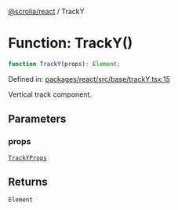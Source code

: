[@scrolia/react](../README.md) / TrackY

# Function: TrackY()

```ts
function TrackY(props): Element;
```

Defined in: [packages/react/src/base/trackY.tsx:15](https://github.com/alpheustangs/scrolia/blob/6e40d863f64abf882be181a26502e5d480dddfc9/packages/react/src/base/trackY.tsx#L15)

Vertical track component.

## Parameters

### props

[`TrackYProps`](../type-aliases/TrackYProps.md)

## Returns

`Element`
